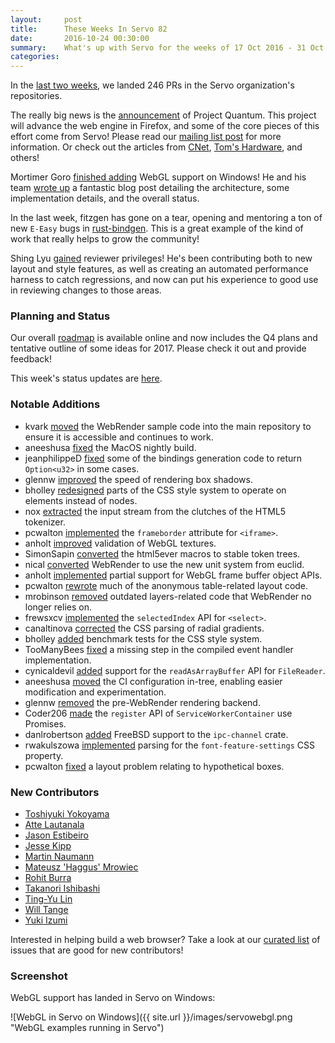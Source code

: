 ```yaml
---
layout:     post
title:      These Weeks In Servo 82
date:       2016-10-24 00:30:00
summary:    What's up with Servo for the weeks of 17 Oct 2016 - 31 Oct 2016
categories:
---
```


In the [last two weeks](https://github.com/pulls?page=1&q=is%3Apr+is%3Amerged+closed%3A2016-10-17..2016-10-31+user%3Aservo), we landed 246 PRs in the Servo organization's repositories.

The really big news is the [announcement](https://medium.com/mozilla-tech/a-quantum-leap-for-the-web-a3b7174b3c12#.vj4tu2kpu) of Project Quantum. This project will advance the web engine in Firefox, and some of the core pieces of this effort come from Servo! Please read our [mailing list post](https://groups.google.com/forum/#!topic/mozilla.dev.servo/3bH1KaqJq0s) for more information. Or check out the articles from [CNet](https://www.cnet.com/news/firefox-quantum-mozilla-faster-web-gecko-engine/), [Tom's Hardware](http://www.tomshardware.com/news/firefox-quantum-leap-performance-security,32938.html), and others!

Mortimer Goro [finished adding](https://github.com/servo/servo/pull/13840) WebGL support on Windows! He and his team [wrote up](https://blog.mozvr.com/webvr-coming-to-servo-part-1/) a fantastic blog post detailing the architecture, some implementation details, and the overall status.

In the last week, fitzgen has gone on a tear, opening and mentoring a ton of new `E-Easy` bugs in [rust-bindgen](https://github.com/servo/rust-bindgen/). This is a great example of the kind of work that really helps to grow the community!

Shing Lyu [gained](https://github.com/servo/saltfs/pull/512) reviewer privileges! He's been contributing both to new layout and style features, as well as creating an automated performance harness to catch regressions, and now can put his experience to good use in reviewing changes to those areas.

### Planning and Status

Our overall [roadmap](https://github.com/servo/servo/wiki/Roadmap) is available online and now includes the Q4 plans and tentative outline of some ideas for 2017. Please check it out and provide feedback!

This week's status updates are [here](http://statusupdates.dev.mozaws.net/project/servo).

### Notable Additions

 - kvark [moved](https://github.com/servo/webrender/pull/505) the WebRender sample code into the main repository to ensure it is accessible and continues to work.
 - aneeshusa [fixed](https://github.com/servo/saltfs/pull/533) the MacOS nightly build.
 - jeanphilippeD [fixed](https://github.com/servo/rust-bindgen/pull/171) some of the bindings generation code to return `Option<u32>` in some cases.
 - glennw [improved](https://github.com/servo/webrender/pull/485) the speed of rendering box shadows.
 - bholley [redesigned](https://github.com/servo/servo/pull/13934) parts of the CSS style system to operate on elements instead of nodes.
 - nox [extracted](https://github.com/servo/html5ever/pull/226) the input stream from the clutches of the HTML5 tokenizer.
 - pcwalton [implemented](https://github.com/servo/servo/pull/13926) the `frameborder` attribute for `<iframe>`.
 - anholt [improved](https://github.com/servo/servo/pull/13898) validation of WebGL textures.
 - SimonSapin [converted](https://github.com/servo/html5ever/pull/225) the html5ever macros to stable token trees.
 - nical [converted](https://github.com/servo/webrender/pull/463) WebRender to use the new unit system from euclid.
 - anholt [implemented](https://github.com/servo/servo/pull/13872) partial support for WebGL frame buffer object APIs.
 - pcwalton [rewrote](https://github.com/servo/servo/pull/13870) much of the anonymous table-related layout code.
 - mrobinson [removed](https://github.com/servo/servo/pull/13848) outdated layers-related code that WebRender no longer relies on.
 - frewsxcv [implemented](https://github.com/servo/servo/pull/13818) the `selectedIndex` API for `<select>`.
 - canaltinova [corrected](https://github.com/servo/servo/pull/13804) the CSS parsing of radial gradients.
 - bholley [added](https://github.com/servo/servo/pull/13798) benchmark tests for the CSS style system.
 - TooManyBees [fixed](https://github.com/servo/servo/pull/13784) a missing step in the compiled event handler implementation.
 - cynicaldevil [added](https://github.com/servo/servo/pull/13729) support for the `readAsArrayBuffer` API for `FileReader`.
 - aneeshusa [moved](https://github.com/servo/saltfs/pull/504) the CI configuration in-tree, enabling easier modification and experimentation.
 - glennw [removed](https://github.com/servo/servo/pull/13711) the pre-WebRender rendering backend.
 - Coder206 [made](https://github.com/servo/servo/pull/13419) the `register` API of `ServiceWorkerContainer` use Promises.
 - danlrobertson [added](https://github.com/servo/ipc-channel/pull/102) FreeBSD support to the `ipc-channel` crate.
 - rwakulszowa [implemented](https://github.com/servo/servo/pull/13910) parsing for the `font-feature-settings` CSS property.
 - pcwalton [fixed](https://github.com/servo/servo/pull/13923) a layout problem relating to hypothetical boxes.


### New Contributors

 - [Toshiyuki Yokoyama](https://github.com/6br)
 - [Atte Lautanala](https://github.com/lautat)
 - [Jason Estibeiro](https://github.com/JRodDynamite)
 - [Jesse Kipp](https://github.com/jkipp-rmn)
 - [Martin Naumann](https://github.com/AVGP)
 - [Mateusz 'Haggus' Mrowiec](https://github.com/haggus)
 - [Rohit Burra](https://github.com/iamrohit7)
 - [Takanori Ishibashi](https://github.com/11Takanori)
 - [Ting-Yu Lin](https://github.com/aethanyc)
 - [Will Tange](https://github.com/bheart)
 - [Yuki Izumi](https://github.com/kivikakk)

Interested in helping build a web browser? Take a look at our [curated list](https://starters.servo.org/) of issues that are good for new contributors!

### Screenshot

WebGL support has landed in Servo on Windows:

![WebGL in Servo on Windows]({{ site.url }}/images/servowebgl.png "WebGL examples running in Servo")
